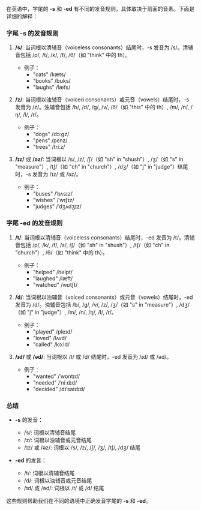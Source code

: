在英语中，字尾的 **-s** 和 **-ed** 有不同的发音规则，具体取决于前面的音素。下面是详细的解释：

### 字尾 -s 的发音规则

1. **/s/**: 当词根以清辅音（voiceless consonants）结尾时，-s 发音为 /s/。清辅音包括 /p/, /t/, /k/, /f/, /θ/（如 "think" 中的 th）。
    - 例子：
        - "cats" /kæts/
        - "books" /bʊks/
        - "laughs" /læfs/

2. **/z/**: 当词根以浊辅音（voiced consonants）或元音（vowels）结尾时，-s 发音为 /z/。浊辅音包括 /b/, /d/, /g/, /v/, /ð/（如 "this" 中的 th）, /m/, /n/, /ŋ/, /l/, /r/。
    - 例子：
        - "dogs" /dɔːgz/
        - "pens" /pɛnz/
        - "trees" /triːz/

3. **/ɪz/** 或 **/əz/**: 当词根以 /s/, /z/, /ʃ/（如 "sh" in "shush"）, /ʒ/（如 "s" in "measure"）, /tʃ/（如 "ch" in "church"）, /dʒ/（如 "j" in "judge"）结尾时，-s 发音为 /ɪz/ 或 /əz/。
    - 例子：
        - "buses" /ˈbʌsɪz/
        - "wishes" /ˈwɪʃɪz/
        - "judges" /ˈdʒʌdʒɪz/

### 字尾 -ed 的发音规则

1. **/t/**: 当词根以清辅音（voiceless consonants）结尾时，-ed 发音为 /t/。清辅音包括 /p/, /k/, /f/, /s/, /ʃ/（如 "sh" in "shush"）, /tʃ/（如 "ch" in "church"）, /θ/（如 "think" 中的 th）。
    - 例子：
        - "helped" /helpt/
        - "laughed" /læft/
        - "watched" /wɒtʃt/

2. **/d/**: 当词根以浊辅音（voiced consonants）或元音（vowels）结尾时，-ed 发音为 /d/。浊辅音包括 /b/, /g/, /v/, /z/, /ʒ/（如 "s" in "measure"）, /dʒ/（如 "j" in "judge"）, /m/, /n/, /ŋ/, /l/, /r/。
    - 例子：
        - "played" /pleɪd/
        - "loved" /lʌvd/
        - "called" /kɔːld/

3. **/ɪd/** 或 **/əd/**: 当词根以 /t/ 或 /d/ 结尾时，-ed 发音为 /ɪd/ 或 /əd/。
    - 例子：
        - "wanted" /ˈwɒntɪd/
        - "needed" /ˈniːdɪd/
        - "decided" /dɪˈsaɪdɪd/

### 总结

- **-s** 的发音：
    - /s/: 词根以清辅音结尾
    - /z/: 词根以浊辅音或元音结尾
    - /ɪz/ 或 /əz/: 词根以 /s/, /z/, /ʃ/, /ʒ/, /tʃ/, /dʒ/ 结尾

- **-ed** 的发音：
    - /t/: 词根以清辅音结尾
    - /d/: 词根以浊辅音或元音结尾
    - /ɪd/ 或 /əd/: 词根以 /t/ 或 /d/ 结尾

这些规则帮助我们在不同的语境中正确发音字尾的 **-s** 和 **-ed**。